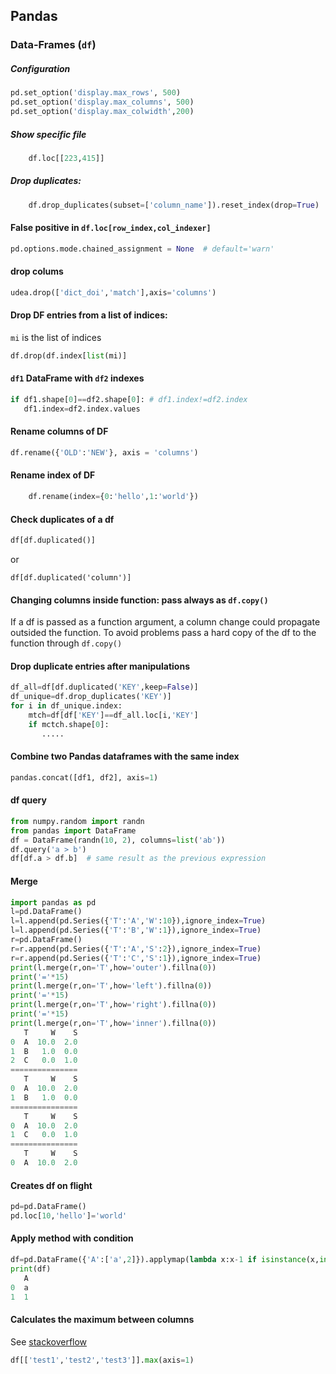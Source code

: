 ## Pandas

### Data-Frames (`df`)

##### Configuration
```python
pd.set_option('display.max_rows', 500)
pd.set_option('display.max_columns', 500)
pd.set_option('display.max_colwidth',200)
```

##### Show specific file
```python
    df.loc[[223,415]]
```

##### Drop duplicates:
```python
    df.drop_duplicates(subset=['column_name']).reset_index(drop=True)
```
#### False positive in `df.loc[row_index,col_indexer]`
```python
pd.options.mode.chained_assignment = None  # default='warn'
```
#### drop colums
```python
udea.drop(['dict_doi','match'],axis='columns')
```
#### Drop DF entries from a list of indices:
`mi` is the list of indices
```python
df.drop(df.index[list(mi)]
```
#### `df1` DataFrame with `df2` indexes
```python
if df1.shape[0]==df2.shape[0]: # df1.index!=df2.index
   df1.index=df2.index.values
```
#### Rename columns of DF
```python
df.rename({'OLD':'NEW'}, axis = 'columns')
```
#### Rename index of DF
```python
    df.rename(index={0:'hello',1:'world'})
```
#### Check duplicates of a df
```python
df[df.duplicated()]
```
or
```
df[df.duplicated('column')]
```
#### Changing columns inside function: pass always as `df.copy()`
If a df is passed as a function argument, a column change could propagate outsided the function. To avoid problems
pass a hard copy of the df to the function through `df.copy()`
#### Drop duplicate entries after manipulations
```python
df_all=df[df.duplicated('KEY',keep=False)]
df_unique=df.drop_duplicates('KEY')]
for i in df_unique.index:
    mtch=df[df['KEY']==df_all.loc[i,'KEY']
    if mctch.shape[0]:
       .....
```
#### Combine two Pandas dataframes with the same index
```python
pandas.concat([df1, df2], axis=1)
```
#### df  query
```python
from numpy.random import randn
from pandas import DataFrame
df = DataFrame(randn(10, 2), columns=list('ab'))
df.query('a > b')
df[df.a > df.b]  # same result as the previous expression
```
#### Merge
```python
import pandas as pd
l=pd.DataFrame()
l=l.append(pd.Series({'T':'A','W':10}),ignore_index=True)
l=l.append(pd.Series({'T':'B','W':1}),ignore_index=True)
r=pd.DataFrame()
r=r.append(pd.Series({'T':'A','S':2}),ignore_index=True)
r=r.append(pd.Series({'T':'C','S':1}),ignore_index=True)
print(l.merge(r,on='T',how='outer').fillna(0))
print('='*15)
print(l.merge(r,on='T',how='left').fillna(0))
print('='*15)
print(l.merge(r,on='T',how='right').fillna(0))
print('='*15)
print(l.merge(r,on='T',how='inner').fillna(0))
   T     W    S
0  A  10.0  2.0
1  B   1.0  0.0
2  C   0.0  1.0
===============
   T     W    S
0  A  10.0  2.0
1  B   1.0  0.0
===============
   T     W    S
0  A  10.0  2.0
1  C   0.0  1.0
===============
   T     W    S
0  A  10.0  2.0
```
#### Creates df on flight
```python
pd=pd.DataFrame()
pd.loc[10,'hello']='world'
```
#### Apply method with condition
```python
df=pd.DataFrame({'A':['a',2]}).applymap(lambda x:x-1 if isinstance(x,int) else x)
print(df)
   A
0  a
1  1
```

#### Calculates the maximum between columns
See [stackoverflow](https://stackoverflow.com/a/20033232)
```python
df[['test1','test2','test3']].max(axis=1)
```

